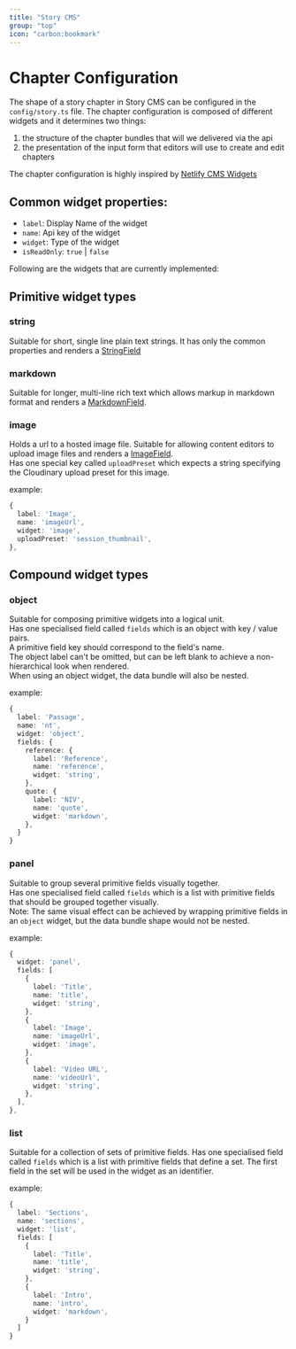 ```yaml
---
title: "Story CMS"
group: "top"
icon: "carbon:bookmark"
---
```


# Chapter Configuration

The shape of a story chapter in Story CMS can be configured in the `config/story.ts` file. The chapter configuration is composed of different widgets and it determines two things:

1. the structure of the chapter bundles that will we delivered via the api
2. the presentation of the input form that editors will use to create and edit chapters

The chapter configuration is highly inspired by [Netlify CMS Widgets](https://www.netlifycms.org/docs/widgets/)

## Common widget properties:

- `label`: Display Name of the widget
- `name`: Api key of the widget
- `widget`: Type of the widget
- `isReadOnly`: `true` | `false`

Following are the widgets that are currently implemented:

## Primitive widget types

### string

Suitable for short, single line plain text strings. It has only the common properties and renders a [StringField](./Draft/StringField.story.vue)

### markdown

Suitable for longer, multi-line rich text which allows markup in markdown format and renders a [MarkdownField](./Draft/MarkdownField.story.vue).

### image

Holds a url to a hosted image file. Suitable for allowing content editors to upload image files and renders a [ImageField](./Draft/ImageField.story.vue).  
Has one special key called `uploadPreset` which expects a string specifying the Cloudinary upload preset for this image.

example:

```ts
{
  label: 'Image',
  name: 'imageUrl',
  widget: 'image',
  uploadPreset: 'session_thumbnail',
},
```

## Compound widget types

### object

Suitable for composing primitive widgets into a logical unit.  
Has one specialised field called `fields` which is an object with key / value pairs.  
A primitive field key should correspond to the field's name.  
The object label can't be omitted, but can be left blank to achieve a non-hierarchical look when rendered.  
When using an object widget, the data bundle will also be nested.

example:

```ts
{
  label: 'Passage',
  name: 'nt',
  widget: 'object',
  fields: {
    reference: {
      label: 'Reference',
      name: 'reference',
      widget: 'string',
    },
    quote: {
      label: 'NIV',
      name: 'quote',
      widget: 'markdown',
    },
  }
}
```

### panel

Suitable to group several primitive fields visually together.  
Has one specialised field called `fields` which is a list with primitive fields that should be grouped together visually.  
Note: The same visual effect can be achieved by wrapping primitive fields in an `object` widget, but the data bundle shape would not be nested.

example:

```ts
{
  widget: 'panel',
  fields: [
    {
      label: 'Title',
      name: 'title',
      widget: 'string',
    },
    {
      label: 'Image',
      name: 'imageUrl',
      widget: 'image',
    },
    {
      label: 'Video URL',
      name: 'videoUrl',
      widget: 'string',
    },
  ],
},
```

### list

Suitable for a collection of sets of primitive fields.
Has one specialised field called `fields` which is a list with primitive fields that define a set.
The first field in the set will be used in the widget as an identifier.

example:

```ts
{
  label: 'Sections',
  name: 'sections',
  widget: 'list',
  fields: [
    {
      label: 'Title',
      name: 'title',
      widget: 'string',
    },
    {
      label: 'Intro',
      name: 'intro',
      widget: 'markdown',
    }
  ]
}
```

